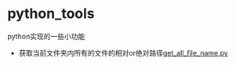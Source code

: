 # python_tools
python实现的一些小功能
- 获取当前文件夹内所有的文件的相对or绝对路径[get_all_file_name.py](https://github.com/2hanhan/python_tools/blob/main/get_all_file_name.py)
